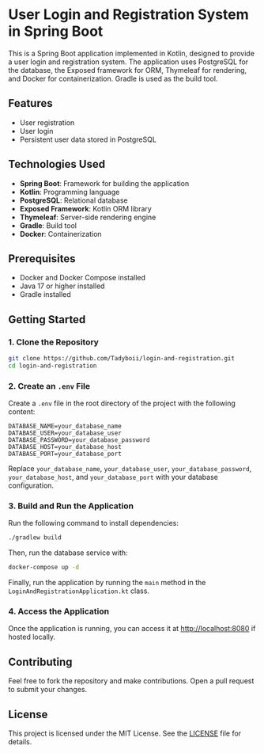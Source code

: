 # User Login and Registration System in Spring Boot

This is a Spring Boot application implemented in Kotlin, designed to provide a user login and registration system. The application uses PostgreSQL for the database, the Exposed framework for ORM, Thymeleaf for rendering, and Docker for containerization. Gradle is used as the build tool.

## Features
- User registration
- User login
- Persistent user data stored in PostgreSQL

## Technologies Used
- **Spring Boot**: Framework for building the application
- **Kotlin**: Programming language
- **PostgreSQL**: Relational database
- **Exposed Framework**: Kotlin ORM library
- **Thymeleaf**: Server-side rendering engine
- **Gradle**: Build tool
- **Docker**: Containerization

## Prerequisites
- Docker and Docker Compose installed
- Java 17 or higher installed
- Gradle installed

## Getting Started
### 1. Clone the Repository
```bash
git clone https://github.com/Tadyboii/login-and-registration.git
cd login-and-registration
```

### 2. Create an `.env` File
Create a `.env` file in the root directory of the project with the following content:
```dotenv
DATABASE_NAME=your_database_name
DATABASE_USER=your_database_user
DATABASE_PASSWORD=your_database_password
DATABASE_HOST=your_database_host
DATABASE_PORT=your_database_port
```
Replace `your_database_name`, `your_database_user`, `your_database_password`, `your_database_host`, and `your_database_port` with your database configuration.

### 3. Build and Run the Application 
Run the following command to install dependencies:
```bash
./gradlew build
```
Then, run the database service with:
```bash
docker-compose up -d
```
Finally, run the application by running the `main` method in the `LoginAndRegistrationApplication.kt` class.

### 4. Access the Application
Once the application is running, you can access it at [http://localhost:8080](http://localhost:8080) if hosted locally.

## Contributing
Feel free to fork the repository and make contributions. Open a pull request to submit your changes.

## License
This project is licensed under the MIT License. See the [LICENSE](LICENSE) file for details.
